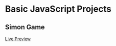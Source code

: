 # Basic JavaScript Projects

## Simon Game
[Live Preview](https://simon-game-ochre-seven.vercel.app/)
